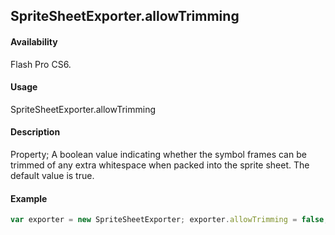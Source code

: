 ## SpriteSheetExporter.allowTrimming

#### Availability

Flash Pro CS6.

#### Usage

SpriteSheetExporter.allowTrimming

#### Description

Property; A boolean value indicating whether the symbol frames can be trimmed of any extra whitespace when packed into the sprite sheet. The default value is true.

#### Example

```javascript
var exporter = new SpriteSheetExporter; exporter.allowTrimming = false;

```